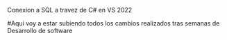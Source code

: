 Conexion a SQL a travez de C# en VS 2022

#Aqui voy a estar subiendo todos los cambios 
realizados tras semanas de Desarrollo de software 
